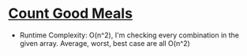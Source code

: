 # [Count Good Meals](https://leetcode.com/problems/count-good-meals/)

- Runtime Complexity: O(n^2), I'm checking every combination in the given array. Average, worst, best case are all O(n^2)
